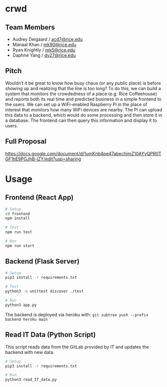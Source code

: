 # crwd

## Team Members
- Audrey Deigaard / acd7@rice.edu
- Manaal Khan /  mk90@rice.edu
- Ryan Knightly / rek5@rice.edu
- Daphne Yang / dy27@rice.edu

## Pitch
Wouldn’t it be great to know how busy chaus (or any public place) is before showing up and realizing that the line is too long? To do this, we can build a system that monitors the crowdedness of a place (e.g. Rice Coffeehouse) and reports both its real time and predicted business in a simple frontend to the users. We can set up a WiFi-enabled Raspberry Pi in the place of interest that monitors how many WiFi devices are nearby. The Pi can upload this data to a backend, which would do some processing and then store it in a database. The frontend can then query this information and display it to users.

## Full Proposal
https://docs.google.com/document/d/1umKnb4pe47abechjmZ10AYvQPR0TGF1hE9PGJhB-iZY/edit?usp=sharing

# Usage


## Frontend (React App)

```bash
# Setup
cd frontend
npm install

# Test
npm run test

# Run
npm run start
```

## Backend (Flask Server)

```bash
# Setup
pip3 install -r requirements.txt

# Test
python3 -m unittest discover ./test

# Run
python3 app.py
```

The backend is deployed via heroku with: `git subtree push --prefix backend heroku main`


## Read IT Data (Python Script)

This script reads data from the GitLab provided by IT and updates the backend with new data.

```bash
# Setup
pip3 install -r requirements.txt

# Run
python3 read_IT_data.py
```
